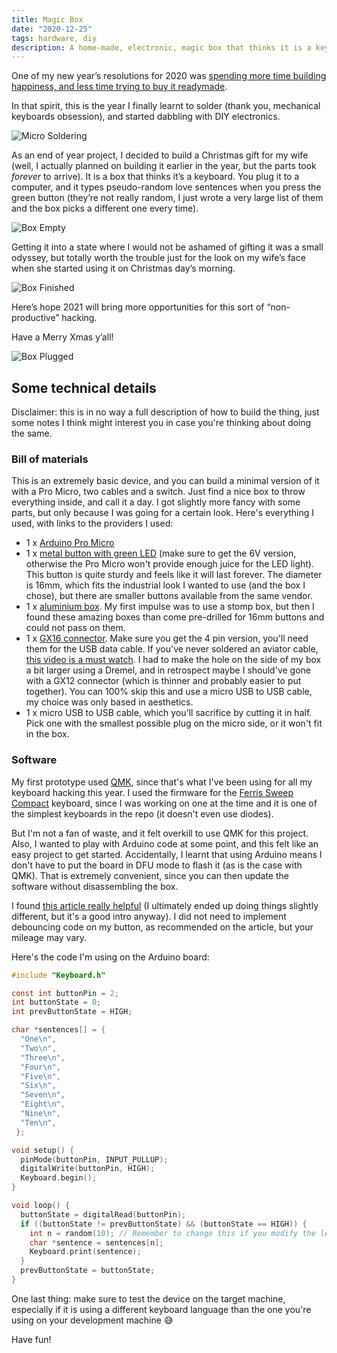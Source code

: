 ```yaml
---
title: Magic Box
date: "2020-12-25"
tags: hardware, diy
description: A home-made, electronic, magic box that thinks it is a keyboard.
---
```


One of my new year’s resolutions for 2020 was [spending more time building happiness, and less time trying to buy it readymade](https://ale.today/lego-heart/).

In that spirit, this is the year I finally learnt to solder (thank you, mechanical keyboards obsession), and started dabbling with DIY electronics.

![Micro Soldering](/images/magic-box/03_micro_soldering.jpg)

As an end of year project, I decided to build a Christmas gift for my wife (well, I actually planned on building it earlier in the year, but the parts took _forever_ to arrive). It is a box that thinks it’s a keyboard. You plug it to a computer, and it types pseudo-random love sentences when you press the green button (they’re not really random, I just wrote a very large list of them and the box picks a different one every time).

![Box Empty](/images/magic-box/02_box_empty.jpg)

Getting it into a state where I would not be ashamed of gifting it was a small odyssey, but totally worth the trouble just for the look on my wife’s face when she started using it on Christmas day’s morning.

![Box Finished](/images/magic-box/04_box_finished.jpg)

Here’s hope 2021 will bring more opportunities for this sort of “non-productive” hacking.

Have a Merry Xmas y’all!

![Box Plugged](/images/magic-box/05_box_plugged.jpg)


## Some technical details

Disclaimer: this is in no way a full description of how to build the thing, just some notes I think might interest you in case you're thinking about doing the same.

### Bill of materials

This is an extremely basic device, and you can build a minimal version of it with a Pro Micro, two cables and a switch. Just find a nice box to throw everything inside, and call it a day. I got slightly more fancy with some parts, but only because I was going for a certain look. Here's everything I used, with links to the providers I used:

- 1 x [Arduino Pro Micro](https://aliexpress.com/item/32849563958.html)
- 1 x [metal button with green LED](https://aliexpress.com/item/32275583964.html) (make sure to get the 6V version, otherwise the Pro Micro won't provide enough juice for the LED light). This button is quite sturdy and feels like it will last forever. The diameter is 16mm, which fits the industrial look I wanted to use (and the box I chose), but there are smaller buttons available from the same vendor.
- 1 x [aluminium box](https://aliexpress.com/item/4001094166598.html). My first impulse was to use a stomp box, but then I found these amazing boxes than come pre-drilled for 16mm buttons and could not pass on them.
- 1 x [GX16 connector](https://aliexpress.com/item/4000825815868.html). Make sure you get the 4 pin version, you'll need them for the USB data cable. If you've never soldered an aviator cable, [this video is a must watch](https://www.youtube.com/watch?v=fYRHLyW6Mvs). I had to make the hole on the side of my box a bit larger using a Dremel, and in retrospect maybe I should've gone with a GX12 connector (which is thinner and probably easier to put together). You can 100% skip this and use a micro USB to USB cable, my choice was only based in aesthetics.
- 1 x micro USB to USB cable, which you'll sacrifice by cutting it in half. Pick one with the smallest possible plug on the micro side, or it won't fit in the box.

### Software

My first prototype used [QMK](https://qmk.fm), since that's what I've been using for all my keyboard hacking this year. I used the firmware for the [Ferris Sweep Compact](https://github.com/qmk/qmk_firmware/tree/master/keyboards/ferris/sweep) keyboard, since I was working on one at the time and it is one of the simplest keyboards in the repo (it doesn't even use diodes).

But I'm not a fan of waste, and it felt overkill to use QMK for this project. Also, I wanted to play with Arduino code at some point, and this felt like an easy project to get started. Accidentally, I learnt that using Arduino means I don't have to put the board in DFU mode to flash it (as is the case with QMK). That is extremely convenient, since you can then update the software without disassembling the box.

I found [this article really helpful](https://www.instructables.com/Arduino-Programmable-Button-Panel-As-Keyboard/) (I ultimately ended up doing things slightly different, but it's a good intro anyway). I did not need to implement debouncing code on my button, as recommended on the article, but your mileage may vary.

Here's the code I'm using on the Arduino board:

```c
#include "Keyboard.h"

const int buttonPin = 2;
int buttonState = 0;
int prevButtonState = HIGH;

char *sentences[] = {
  "One\n",
  "Two\n",
  "Three\n",
  "Four\n",
  "Five\n",
  "Six\n",
  "Seven\n",
  "Eight\n",
  "Nine\n",
  "Ten\n",
 };

void setup() {
  pinMode(buttonPin, INPUT_PULLUP);
  digitalWrite(buttonPin, HIGH);
  Keyboard.begin();
}

void loop() {
  buttonState = digitalRead(buttonPin);
  if ((buttonState != prevButtonState) && (buttonState == HIGH)) {
    int n = random(10); // Remember to change this if you modify the length of `sentences`
    char *sentence = sentences[n];
    Keyboard.print(sentence);
  }
  prevButtonState = buttonState;
}
```

One last thing: make sure to test the device on the target machine, especially if it is using a different keyboard language than the one you're using on your development machine 😅

Have fun!
